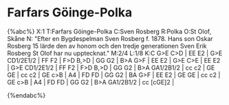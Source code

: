 # Farfars Göinge-Polka

{%abc%}
X:1
T:Farfars Göinge-Polka
C:Sven Rosberg
R:Polka
O:St Olof, Skåne
N: "Efter en Bygdespelman Sven Rosberg f. 1878. Hans son Oskar Rosberg 15 lärde den av honom och den tredje generationen Sven Erik Rosberg St Olof har nu upptecknat."
M:2/4
L:1/8
K:C
G>E C>D | EE E2 | G>E CD1/2E1/2 | FF F2 | F>D B,>D | GG G2 |
B>A G>F | EE E2 | G>E C>E | EE E2 | G>E CD1/2E1/2 | FF F2 |
F>D B,>D | GG G2 | B>A GA1/2B1/2 | cc c2 | GE GE | cc c2 |
GE c>B | A4 | FD FD | GG G2 | BA G>F | EE E2 |
GE GE | cc c2 | GE c>B | A4 | FD FD | GG G2 | B>A GA1/2B1/2 | cc [cGE]2 |


{%endabc%}

